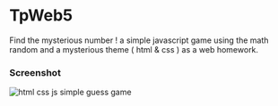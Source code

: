 # TpWeb5
Find the mysterious number ! a simple javascript game using the math random and a mysterious theme ( html & css ) as a web homework.


### Screenshot

![html css js simple guess game](https://cloud.githubusercontent.com/assets/24621701/23312906/bff2bfda-fabb-11e6-98f5-6db116a99637.jpg)
